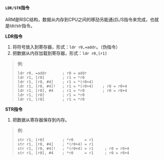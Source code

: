 #### `LDR/STR`指令

ARM是RISC结构，数据从内存到CPU之间的移劢叧能通过L/S指令来完成，也就是ldr/str指令。  

**LDR指令**
  1. 将符号放入到寄存器，形式：`ldr r0,=addr`。（伪指令）
  2. 把数据从内存加载到寄存器，形式：`ldr r0,[r1]`
  
> 例:
> ```Assembly
> ldr r0, =addr       ; r0 = addr
> ldr r1, [r0]        ; r1 = *r0
> ldr r1, [r0, #4]    ; r1 = *(r0+4)
> ldr r1, [r0, #4]!   ; r1 = *(r0+4)    ; r0 = r0+4
> ldr r1, [r0], #4    ; r1 = *r0        ; r0 = r0+4
> ldr r1, [r0]        ; r1 = *r0
> ldr r1, [r0]        ; r1 = *r0
> ```

**STR指令**
1. 把数据从寄存器保存到内存。
> 例:
> ```Assembly
> str r1, [r0]        ; *r0     = r1
> str r1, [r0, #4]    ; *(r0+4) = r1
> str r1, [r0, #4]!   ; *(r0+4) = r1     ; r0 = r0+4
> str r1, [r0], #4    ; *r0     = r1     ; r0 = r0+4
> ```


